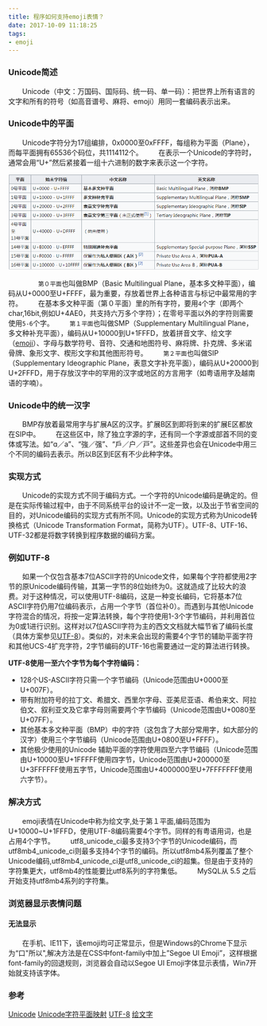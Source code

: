 ```yaml
---
title: 程序如何支持emoji表情？ 
date: 2017-10-09 11:18:25
tags: 
- emoji
---
```

### Unicode简述
　　Unicode（中文：万国码、国际码、统一码、单一码）：把世界上所有语言的文字和所有的符号（如高音谱号、麻将、emoji）用同一套编码表示出来。

<!-- more -->

### Unicode中的平面
　　Unicode字符分为17组编排，0x0000至0xFFFF，每组称为平面（Plane），而每平面拥有65536个码位，共1114112个。
　　在表示一个Unicode的字符时，通常会用“U+”然后紧接着一组十六进制的数字来表示这一个字符。

![](/images/20171009161417.png)

　　
　　`第０平面`也叫做BMP（Basic Multilingual Plane，基本多文种平面），编码从U+0000至U+FFFF，最为重要，存放着世界上各种语言与标记中最常用的字符。
　　在基本多文种平面（第０平面）里的所有字符，要用`4`个字（即两个char,16bit,例如U+4AE0，共支持六万多个字符）；在零号平面以外的字符则需要使用`5-6`个字。
　　`第１平面`也叫做SMP（Supplementary Multilingual Plane，多文种补充平面），编码从U+10000到U+1FFFD，放着拼音文字、绘文字（[emoji](https://zh.wikipedia.org/wiki/%E7%B9%AA%E6%96%87%E5%AD%97)）、字母与数学符号、音符、交通和地图符号、麻将牌、扑克牌、多米诺骨牌、象形文字、楔形文字和其他图形符号。
　　`第２平面`也叫做SIP（Supplementary Ideographic Plane，表意文字补充平面），编码从U+20000到U+2FFFD，用于存放汉字中的罕用的汉字或地区的方言用字（如粤语用字及越南语的字喃）。

### Unicode中的统一汉字
　　BMP存放着最常用字与扩展A区的汉字。扩展B区到即将到来的扩展E区都放在SIP中。
　　在这些区中，除了独立字源的字，还有同一个字源或部首不同的变体或写法。如“ɑ／a”、“強／强”、“戶／户／戸”。这些差异也会在Unicode中用三个不同的编码去表示。所以B区到E区有不少此种字体。

### 实现方式
　　Unicode的实现方式不同于编码方式。一个字符的Unicode编码是确定的。但是在实际传输过程中，由于不同系统平台的设计不一定一致，以及出于节省空间的目的，对Unicode编码的实现方式有所不同。Unicode的实现方式称为Unicode转换格式（Unicode Transformation Format，简称为UTF）。UTF-8、UTF-16、UTF-32都是将数字转换到程序数据的编码方案。

### 例如UTF-8
　　如果一个仅包含基本7位ASCII字符的Unicode文件，如果每个字符都使用2字节的原Unicode编码传输，其第一字节的8位始终为0。这就造成了比较大的浪费。对于这种情况，可以使用UTF-8编码，这是一种变长编码，它将基本7位ASCII字符仍用7位编码表示，占用一个字节（首位补0）。而遇到与其他Unicode字符混合的情况，将按一定算法转换，每个字符使用1-3个字节编码，并利用首位为0或1进行识别。这样对以7位ASCII字符为主的西文文档就大幅节省了编码长度（具体方案参见[UTF-8](https://zh.wikipedia.org/wiki/UTF-8)）。类似的，对未来会出现的需要4个字节的辅助平面字符和其他UCS-4扩充字符，2字节编码的UTF-16也需要通过一定的算法进行转换。

**UTF-8使用一至六个字节为每个字符编码：**
- 128个US-ASCII字符只需一个字节编码（Unicode范围由U+0000至U+007F）。
- 带有附加符号的拉丁文、希腊文、西里尔字母、亚美尼亚语、希伯来文、阿拉伯文、叙利亚文及它拿字母则需要两个字节编码（Unicode范围由U+0080至U+07FF）。
- 其他基本多文种平面（BMP）中的字符（这包含了大部分常用字，如大部分的汉字）使用三个字节编码（Unicode范围由U+0800至U+FFFF）。
- 其他极少使用的Unicode 辅助平面的字符使用四至六字节编码（Unicode范围由U+10000至U+1FFFFF使用四字节，Unicode范围由U+200000至U+3FFFFFF使用五字节，Unicode范围由U+4000000至U+7FFFFFFF使用六字节）。

### 解决方式
　　emoji表情在Unicode中称为绘文字,处于第１平面,编码范围为U+10000~U+1FFFD，使用UTF-8编码需要4个字节。同样的有粤语用词，也是占用4个字节。
　　utf8_unicode_ci最多支持3个字节的Unicode编码，而utf8mb4_unicode_ci则最多支持4个字节的编码。所以utf8mb4系列覆盖了整个Unicode编码,utf8mb4_unicode_ci是utf8_unicode_ci的超集。但是由于支持的字符集更大，utf8mb4的性能要比utf8系列的字符集低。
　　MySQL从 5.5 之后开始支持utf8mb4系列的字符集。

### 浏览器显示表情问题
#### 无法显示
　　在手机、IE11下，该emoji均可正常显示，但是Windows的Chrome下显示为“口"所以",解决方法是在CSS中font-family中加上”Segoe UI Emoji”，这样根据font-family的回退规则，浏览器会自动以Segoe UI Emoji字体显示表情，Win7开始就支持该字体。


### 参考
[Unicode](https://zh.wikipedia.org/wiki/Unicode)
[Unicode字符平面映射](https://zh.wikipedia.org/wiki/Unicode%E5%AD%97%E7%AC%A6%E5%B9%B3%E9%9D%A2%E6%98%A0%E5%B0%84)
[UTF-8](https://zh.wikipedia.org/wiki/UTF-8)
[绘文字](https://zh.wikipedia.org/wiki/%E7%B9%AA%E6%96%87%E5%AD%97)
